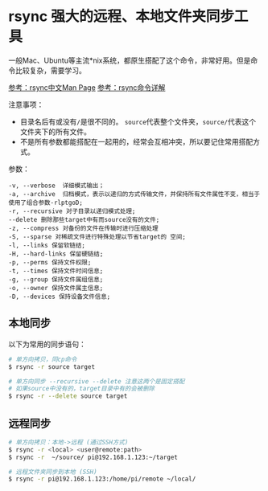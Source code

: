 # rsync 强大的远程、本地文件夹同步工具

一般Mac、Ubuntu等主流*nix系统，都原生搭配了这个命令，非常好用。但是命令比较复杂，需要学习。

[参考：rsync中文Man Page](http://man.linuxde.net/rsync)
[参考：rsync命令详解](http://coolnull.com/1899.html)

注意事项：
- 目录名后有或没有`/`是很不同的。
`source`代表整个文件夹，`source/`代表这个文件夹下的所有文件。
- 不是所有参数都能搭配在一起用的，经常会互相冲突，所以要记住常用搭配方式。

参数：
```
-v, --verbose  详细模式输出；
-a, --archive  归档模式，表示以递归的方式传输文件，并保持所有文件属性不变，相当于使用了组合参数-rlptgoD;
-r, --recursive 对子目录以递归模式处理;
--delete 删除那些target中有而source没有的文件;
-z, --compress 对备份的文件在传输时进行压缩处理
-S, --sparse 对稀疏文件进行特殊处理以节省target的 空间;
-l, --links 保留软链结;
-H, --hard-links 保留硬链结;
-p, --perms 保持文件权限;
-t, --times 保持文件时间信息;
-g, --group 保持文件属组信息;
-o, --owner 保持文件属主信息;
-D, --devices 保持设备文件信息;
```

## 本地同步
以下为常用的同步语句：
```sh
# 单方向拷贝，同cp命令
$ rsync -r source target

# 单方向同步 --recursive --delete 注意这两个是固定搭配
# 如果source中没有的，target目录中有的会被删除
$ rsync -r --delete source target
```


## 远程同步

```sh
# 单方向拷贝：本地->远程 (通过SSH方式)
$ rsync -r <local> <user@remote:path>
$ rsync -r  ~/source/ pi@192.168.1.123:~/target

# 远程文件夹同步到本地 (SSH)
$ rsync -r pi@192.168.1.123:/home/pi/remote ~/local/
```